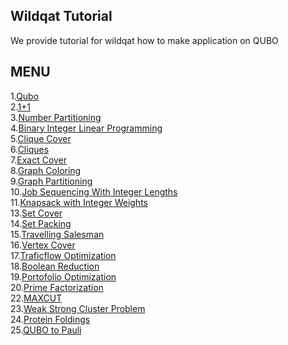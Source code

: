 Wildqat Tutorial
--------------------
We provide tutorial for wildqat how to make application on QUBO  


MENU
--------------------
1.<a href="tutorial001_qubo_en.ipynb">Qubo</a>  
2.<a href="tutorial002_one_plus_one_en.ipynb">1+1</a>  
3.<a href="tutorial003_numberpartitioning_en.ipynb">Number Partitioning</a>  
4.<a href="tutorial004_BIL_en.ipynb">Binary Integer Linear Programming</a>  
5.<a href="tutorial005_clique_cover.ipynb">Clique Cover</a>  
6.<a href="tutorial006_cliques_en.ipynb">Cliques</a>  
7.<a href="tutorial007_exact_cover.ipynb">Exact Cover</a>  
8.<a href="tutorial008_graph_coloring_en.ipynb">Graph Coloring</a>  
9.<a href="tutorial009_graph_partitioning_en.ipynb">Graph Partitioning</a>  
10.<a href="tutorial010_job_sequencing_with_integer_lengths_en.ipynb">Job Sequencing With Integer Lengths</a>  
11.<a href="tutorial011_knapsack_with_integer_weights_en.ipynb">Knapsack with Integer Weights</a>  
13.<a href="tutorial013_set_cover.ipynb">Set Cover</a>  
14.<a href="tutorial014_set_packing.ipynb">Set Packing</a>  
15.<a href="tutorial015_travelling_salesman_en.ipynb">Travelling Salesman</a>  
16.<a href="tutorial016_vertex_cover.ipynb">Vertex Cover</a>  
17.<a href="tutorial017_traffic_flow_optimization_en.ipynb">Traficflow Optimization</a>  
18.<a href="tutorial018_boolean_reduction_en.ipynb">Boolean Reduction</a>  
19.<a href="tutorial019_portfolio_optimization_en.ipynb">Portofolio Optimization</a>  
20.<a href="tutorial020_prime_factorization_en.ipynb">Prime Factorization</a>  
22.<a href="tutorial022_maxcut_en.ipynb">MAXCUT</a>  
23.<a href="tutorial023_weak_strong_cluster_en.ipynb">Weak Strong Cluster Problem</a>  
24.<a href="tutorial024_protein_foldings_en.ipynb">Protein Foldings</a>  
25.<a href="tutorial025_QUBO_to_Pauli_en.ipynb">QUBO to Pauli</a>
